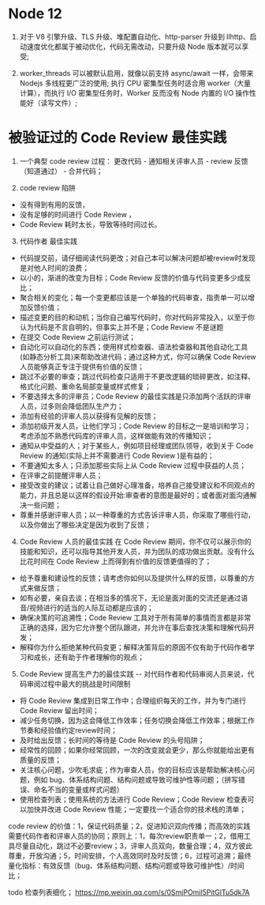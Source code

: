 # Node 12
1. 对于 V8 引擎升级、TLS 升级、堆配置自动化、http-parser 升级到 llhttp、启动速度优化都属于被动优化，代码无需改动，只要升级 Node 版本就可以享受;

2. worker_threads 可以被默认启用，就像以前支持 async/await 一样，会带来 Nodejs 多线程更广泛的使用; 执行 CPU 密集型任务时适合用 worker（大量计算），而执行 I/O 密集型任务时，Worker 反而没有 Node 内置的 I/O 操作性能好（读写文件）;

# 被验证过的 Code Review 最佳实践
1. 一个典型 code review 过程：
更改代码 - 通知相关评审人员 - review 反馈（知道通过） - 合并代码；

2. code review 陷阱
* 没有得到有用的反馈，
* 没有足够的时间进行 Code Review ，
* Code Review 耗时太长，导致等待时间过长。

3. 代码作者 最佳实践
* 代码提交前，请仔细阅读代码更改；对自己本可以解决问题却被review时发现是对他人时间的浪费；
* 以小的，渐进的改变为目标；Code Review 反馈的价值与代码变更多少成反比；
* 聚合相关的变化；每一个变更都应该是一个单独的代码审查，指责单一可以增加反馈价值；
* 描述变更的目的和动机；当你自己编写代码时，你对代码非常投入，以至于你认为代码是不言自明的，但事实上并不是；Code Review 不是谜题
* 在提交 Code Review 之前运行测试；
* 自动化可以自动化的东西；使用样式检查器、语法检查器和其他自动化工具(如静态分析工具)来帮助改进代码；通过这种方式，你可以确保 Code Review 人员能够真正专注于提供有价值的反馈；
* 跳过不必要的审查；跳过代码检查只适用于不更改逻辑的琐碎更改，如注释、格式化问题、重命名局部变量或样式修复；
* 不要选择太多的评审员；Code Review 的最佳实践是只添加两个活跃的评审人员，过多则会降低团队生产力；
* 添加有经验的评审人员以获得有见解的反馈；
* 添加初级开发人员，让他们学习；Code Review 的目标之一是培训和学习；考虑添加不熟悉代码库的评审人员，这样做能有效的传播知识；
* 通知从中受益的人；对于某些人，例如项目经理或团队领导，收到关于 Code Review 的通知(实际上并不需要进行 Code Review )是有益的；
* 不要通知太多人；只添加那些实际上从 Code Review 过程中获益的人员；
* 在评审之前提醒评审人员；
* 接受改变的建议；试着让自己做好心理准备，培养自己接受建议和不同观点的能力，并且总是以这样的假设开始:审查者的意图是最好的；或者面对面沟通解决一些问题；
* 尊重并感谢评审人员；以一种尊重的方式告诉评审人员，你采取了哪些行动，以及你做出了哪些决定是因为收到了反馈；

4. Code Review 人员的最佳实践
    在 Code Review 期间，你不仅可以展示你的技能和知识，还可以指导其他开发人员，并为团队的成功做出贡献。没有什么比花时间在 Code Review 上而得到有价值的反馈更值得的了；
* 给予尊重和建设性的反馈；请考虑你如何以及提供什么样的反馈，以尊重的方式来做反馈；
* 如有必要，亲自去谈；在相当多的情况下，无论是面对面的交流还是通过语音/视频进行的适当的人际互动都是应该的；
* 确保决策的可追溯性；Code Review 工具对于所有简单的事情而言都是非常正确的选择，因为它允许整个团队跟进，并允许在事后查找决策和理解代码开发；
* 解释你为什么拒绝某种代码变更；解释决策背后的原因不仅有助于代码作者学习和成长，还有助于作者理解你的观点；

5. Code Review 提高生产力的最佳实践
-- 对代码作者和代码审阅人员来说，代码审阅过程中最大的挑战是时间限制
* 将 Code Review 集成到日常工作中；合理组织每天的工作，并为专门进行 Code Review 留出时间；
* 减少任务切换，因为这会降低工作效率；任务切换会降低工作效率；根据工作节奏和经验值约定review时间；
* 及时给出反馈；长时间的等待是 Code Review 的头号陷阱；
* 经常性的回顾；如果你经常回顾，一次的改变就会更少，那么你就能给出更有质量的反馈；
* 关注核心问题，少吹毛求疵；作为审查人员，你的目标应该是帮助解决核心问题，例如 bug、体系结构问题、结构问题或导致可维护性等问题；（拼写错误、命名不当的变量或样式问题）
* 使用检查列表；使用系统的方法进行 Code Review；Code Review 检查表可以加快并改进 Code Review 性能；一定要找一个适合你的技术栈的清单；

code review 的价值：1，保证代码质量；2，促进知识双向传播；而高效的实践需要代码作者和评审人员的协同；原则上：1，每次review职责单一；2，借用工具尽量自动化，跳过不必要review；3，评审人员双向，数量合理；4，双方彼此尊重，开放沟通；5，时间安排，个人高效同时及时反馈；6，过程可追溯；最终量化指标：有效反馈（bug、体系结构问题、结构问题或导致可维护性）/时间 比；

todo 检查列表细化；
https://mp.weixin.qq.com/s/0SmjPOmil5PitGlTu5dk7A

